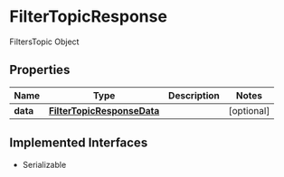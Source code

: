 

# FilterTopicResponse

FiltersTopic Object

## Properties

Name | Type | Description | Notes
------------ | ------------- | ------------- | -------------
**data** | [**FilterTopicResponseData**](FilterTopicResponseData.md) |  |  [optional]


## Implemented Interfaces

* Serializable


